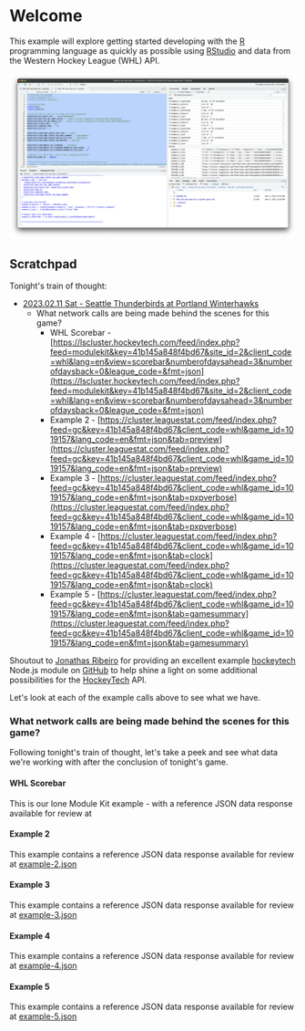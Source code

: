 # Welcome

This example will explore getting started developing with the [R](https://www.r-project.org) programming language as quickly as possible using [RStudio](https://posit.co/products/open-source/rstudio/) and data from the Western Hockey League (WHL) API.

![](./assets/welcome.png)

## Scratchpad

Tonight's train of thought:
- [2023.02.11 Sat - Seattle Thunderbirds at Portland Winterhawks](https://whl.ca/gamecentre/1019157)
  - What network calls are being made behind the scenes for this game?
    - WHL Scorebar - [https://lscluster.hockeytech.com/feed/index.php?feed=modulekit&key=41b145a848f4bd67&site_id=2&client_code=whl&lang=en&view=scorebar&numberofdaysahead=3&numberofdaysback=0&league_code=&fmt=json](https://lscluster.hockeytech.com/feed/index.php?feed=modulekit&key=41b145a848f4bd67&site_id=2&client_code=whl&lang=en&view=scorebar&numberofdaysahead=3&numberofdaysback=0&league_code=&fmt=json)
    - Example 2 - [https://cluster.leaguestat.com/feed/index.php?feed=gc&key=41b145a848f4bd67&client_code=whl&game_id=1019157&lang_code=en&fmt=json&tab=preview](https://cluster.leaguestat.com/feed/index.php?feed=gc&key=41b145a848f4bd67&client_code=whl&game_id=1019157&lang_code=en&fmt=json&tab=preview)
    - Example 3 - [https://cluster.leaguestat.com/feed/index.php?feed=gc&key=41b145a848f4bd67&client_code=whl&game_id=1019157&lang_code=en&fmt=json&tab=pxpverbose](https://cluster.leaguestat.com/feed/index.php?feed=gc&key=41b145a848f4bd67&client_code=whl&game_id=1019157&lang_code=en&fmt=json&tab=pxpverbose)
    - Example 4 - [https://cluster.leaguestat.com/feed/index.php?feed=gc&key=41b145a848f4bd67&client_code=whl&game_id=1019157&lang_code=en&fmt=json&tab=clock](https://cluster.leaguestat.com/feed/index.php?feed=gc&key=41b145a848f4bd67&client_code=whl&game_id=1019157&lang_code=en&fmt=json&tab=clock)
    - Example 5 - [https://cluster.leaguestat.com/feed/index.php?feed=gc&key=41b145a848f4bd67&client_code=whl&game_id=1019157&lang_code=en&fmt=json&tab=gamesummary](https://cluster.leaguestat.com/feed/index.php?feed=gc&key=41b145a848f4bd67&client_code=whl&game_id=1019157&lang_code=en&fmt=json&tab=gamesummary)

Shoutout to [Jonathas Ribeiro](https://github.com/jonathas) for providing an excellent example [hockeytech](https://github.com/jonathas/hockeytech/blob/develop/index.js) Node.js module on [GitHub](https://github.com/jonathas/hockeytech/blob/develop/index.js) to help shine a light on some additional possibilities for the [HockeyTech](https://www.hockeytech.com) API.

Let's look at each of the example calls above to see what we have.

### What network calls are being made behind the scenes for this game?
Following tonight's train of thought, let's take a peek and see what data we're working with after the conclusion of tonight's game.

#### WHL Scorebar
This is our lone Module Kit example - with a reference JSON data response available for review at [](./__reference/whl_scorebar.json)

#### Example 2
This example contains a reference JSON data response available for review at [example-2.json](./__reference/example-2.json)

#### Example 3
This example contains a reference JSON data response available for review at [example-3.json](./__reference/example-3.json)

#### Example 4
This example contains a reference JSON data response available for review at [example-4.json](./__reference/example-4.json)

#### Example 5
This example contains a reference JSON data response available for review at [example-5.json](./__reference/example-5.json)
